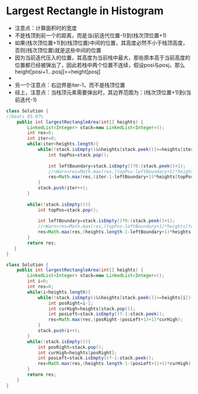 # Largest Rectangle in Histogram

* 注意点：计算面积时的宽度
* 不是栈顶到前一个的距离，而是当(前迭代位置-1)到(栈次顶位置+1)
* 如果(栈次顶位置+1)到(栈顶位置)中间的位置，其高度必然不小于栈顶高度，否则(栈次顶位置)就是这些中间的位置
* 因为当前迭代压入的位置，其高度为当前栈中最大，那些原本高于当前高度的位置都已经被弹出了，因此若栈中两个位置不连续，假设posi与posj，那么height[posi+1...posj]>=height[posj]
*
* 另一个注意点：右边界是iter-1，而不是栈顶位置
* 综上，注意点：当栈顶元素需要弹出时，其边界范围为：(栈次顶位置+1)到(当前迭代-1)
```java
class Solution {
//beats 85.07%
    public int largestRectangleArea(int[] heights) {
        LinkedList<Integer> stack=new LinkedList<Integer>();
        int res=0;
        int iter=0;
        while(iter<heights.length){
            while(!stack.isEmpty()&&heights[stack.peek()]>=heights[iter]){
                int topPos=stack.pop();
                
                int leftBoundary=stack.isEmpty()?0:(stack.peek()+1);
                //<Warn>res=Math.max(res,(topPos-leftBoundary+1)*heights[topPos]);
                res=Math.max(res,(iter-1-leftBoundary+1)*heights[topPos]);
            }
            stack.push(iter++);
        }
        
        while(!stack.isEmpty()){
            int topPos=stack.pop();
                
            int leftBoundary=stack.isEmpty()?0:(stack.peek()+1);
            //<Warn>res=Math.max(res,(topPos-leftBoundary+1)*heights[topPos]);
            res=Math.max(res,(heights.length-1-leftBoundary+1)*heights[topPos]);
        }
        return res;
   }
}
```


```java
class Solution {
    public int largestRectangleArea(int[] heights) {
        LinkedList<Integer> stack=new LinkedList<Integer>();
        int i=0;
        int res=0;
        while(i<heights.length){
            while(!stack.isEmpty()&&heights[stack.peek()]>=heights[i]){
                int posRight=i-1;
                int curHigh=heights[stack.pop()];
                int posLeft=stack.isEmpty()?-1:stack.peek();
                res=Math.max(res,(posRight-(posLeft+1)+1)*curHigh);
            }
            stack.push(i++);
        }
        while(!stack.isEmpty()){
            int posRight=stack.pop();
            int curHigh=heights[posRight];
            int posLeft=stack.isEmpty()?-1:stack.peek();
            res=Math.max(res,(heights.length-1-(posLeft+1)+1)*curHigh);
        }
        return res;
    }
}
```